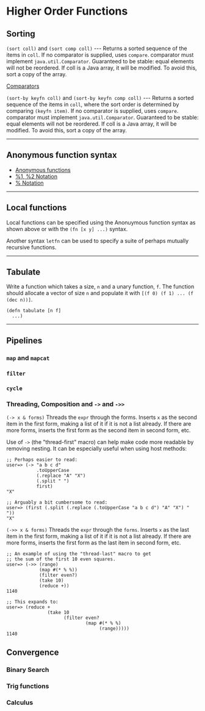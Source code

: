 # Higher Order Functions

## Sorting

`(sort coll)` and `(sort comp coll)` --- Returns a sorted sequence of the
items in `coll`. If no comparator is supplied, uses `compare`.  comparator
must implement `java.util.Comparator`.  Guaranteed to be stable: equal
elements will not be reordered.  If coll is a Java array, it will be
modified.  To avoid this, sort a copy of the array.

[Comparators](https://clojure.org/guides/comparators)

`(sort-by keyfn coll)` and `(sort-by keyfn comp coll)` ---
Returns a sorted sequence of the items in `coll`, where the sort
order is determined by comparing `(keyfn item)`.  If no comparator is
supplied, uses `compare`.  comparator must implement
`java.util.Comparator`.  Guaranteed to be stable: equal elements will
not be reordered.  If coll is a Java array, it will be modified.  To
avoid this, sort a copy of the array.


---

## Anonymous function syntax

- [Anonymous functions](https://clojure.org/guides/learn/functions#_anonymous_function_syntax)
- [%1, %2 Notation](https://clojure.org/guides/weird_characters#_n_anonymous_function_arguments)
- [% Notation](https://clojure.org/guides/weird_characters#_anonymous_function)


---

## Local functions

Local functions can be specified using the Anonuymous function syntax as shown above
or with the `(fn [x y] ...)` syntax.

Another syntax `letfn` can be used to specify a suite of perhaps mutually recursive functions.

---

## Tabulate

Write a function which takes a size, `n` and a unary function, `f`.  The function should
allocate a vector of size `n` and populate it with `[(f 0) (f 1) ... (f (dec n))]`.

```
(defn tabulate [n f]
  ...)
```

---

## Pipelines
### `map` and `mapcat`
### `filter`
### `cycle`
### Threading, Composition and `->` and `->>`

`(-> x & forms)` Threads the `expr` through the forms. Inserts `x` as the
second item in the first form, making a list of it if it is not a
list already. If there are more forms, inserts the first form as the
second item in second form, etc.

Use of `->` (the "thread-first" macro) can help make code
more readable by removing nesting. It can be especially
useful when using host methods:

    ;; Perhaps easier to read:
    user=> (-> "a b c d" 
               .toUpperCase 
               (.replace "A" "X") 
               (.split " ") 
               first)
    "X"

    ;; Arguably a bit cumbersome to read:
    user=> (first (.split (.replace (.toUpperCase "a b c d") "A" "X") " "))
    "X"



`(->> x & forms)` Threads the `expr` through the `forms`. Inserts `x` as the
last item in the first form, making a list of it if it is not a
list already. If there are more forms, inserts the first form as the
last item in second form, etc.


    ;; An example of using the "thread-last" macro to get
    ;; the sum of the first 10 even squares.
    user=> (->> (range)
                (map #(* % %))
                (filter even?)
                (take 10)
                (reduce +))
    1140

    ;; This expands to:
    user=> (reduce +
                   (take 10
                         (filter even?
                                 (map #(* % %)
                                      (range)))))
    1140

## Convergence

### Binary Search

### Trig functions

### Calculus

